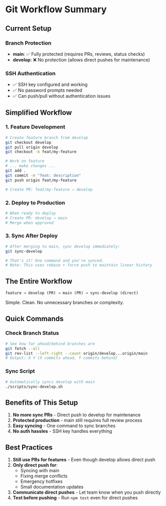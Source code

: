 # Git Workflow Summary

## Current Setup

### Branch Protection
- **main**: ✅ Fully protected (requires PRs, reviews, status checks)
- **develop**: ❌ No protection (allows direct pushes for maintenance)

### SSH Authentication
- ✅ SSH key configured and working
- ✅ No password prompts needed
- ✅ Can push/pull without authentication issues

## Simplified Workflow

### 1. Feature Development
```bash
# Create feature branch from develop
git checkout develop
git pull origin develop
git checkout -b feat/my-feature

# Work on feature
# ... make changes ...
git add .
git commit -m "feat: description"
git push origin feat/my-feature

# Create PR: feat/my-feature → develop
```

### 2. Deploy to Production
```bash
# When ready to deploy
# Create PR: develop → main
# Merge when approved
```

### 3. Sync After Deploy
```bash
# After merging to main, sync develop immediately:
git sync-develop

# That's it! One command and you're synced.
# Note: This uses rebase + force push to maintain linear history
```

## The Entire Workflow

```
feature → develop (PR) → main (PR) → sync-develop (direct)
```

Simple. Clean. No unnecessary branches or complexity.

## Quick Commands

### Check Branch Status
```bash
# See how far ahead/behind branches are
git fetch --all
git rev-list --left-right --count origin/develop...origin/main
# Output: X Y (X commits ahead, Y commits behind)
```

### Sync Script
```bash
# Automatically syncs develop with main
./scripts/sync-develop.sh
```

## Benefits of This Setup

1. **No more sync PRs** - Direct push to develop for maintenance
2. **Protected production** - main still requires full review process  
3. **Easy syncing** - One command to sync branches
4. **No auth hassles** - SSH key handles everything

## Best Practices

1. **Still use PRs for features** - Even though develop allows direct push
2. **Only direct push for**:
   - Syncing with main
   - Fixing merge conflicts
   - Emergency hotfixes
   - Small documentation updates
3. **Communicate direct pushes** - Let team know when you push directly
4. **Test before pushing** - Run `npm test` even for direct pushes
